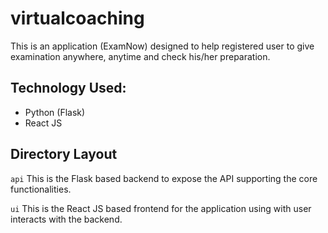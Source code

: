 # virtualcoaching

This is an application (ExamNow) designed to help registered user to give examination anywhere, anytime and check his/her preparation. 

## Technology Used:
- Python (Flask) 
- React JS

## Directory Layout
`api`
This is the Flask based backend to expose the API supporting the core functionalities.

`ui`
This is the React JS based frontend for the application using with user interacts with the backend.



